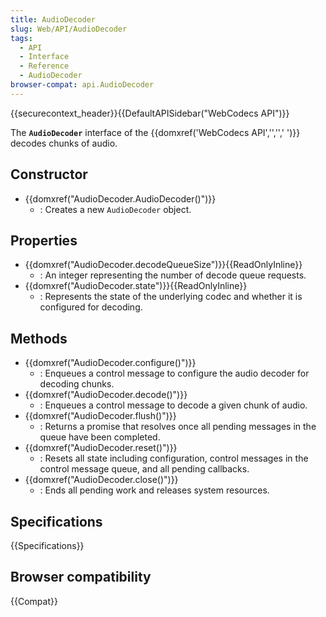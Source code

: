 ```yaml
---
title: AudioDecoder
slug: Web/API/AudioDecoder
tags:
  - API
  - Interface
  - Reference
  - AudioDecoder
browser-compat: api.AudioDecoder
---
```

{{securecontext_header}}{{DefaultAPISidebar("WebCodecs API")}}

The **`AudioDecoder`** interface of the {{domxref('WebCodecs API','','',' ')}} decodes chunks of audio.

## Constructor

- {{domxref("AudioDecoder.AudioDecoder()")}}
  - : Creates a new `AudioDecoder` object.

## Properties

- {{domxref("AudioDecoder.decodeQueueSize")}}{{ReadOnlyInline}}
  - : An integer representing the number of decode queue requests.
- {{domxref("AudioDecoder.state")}}{{ReadOnlyInline}}
  - : Represents the state of the underlying codec and whether it is configured for decoding.

## Methods

- {{domxref("AudioDecoder.configure()")}}
  - : Enqueues a control message to configure the audio decoder for decoding chunks.
- {{domxref("AudioDecoder.decode()")}}
  - : Enqueues a control message to decode a given chunk of audio.
- {{domxref("AudioDecoder.flush()")}}
  - : Returns a promise that resolves once all pending messages in the queue have been completed.
- {{domxref("AudioDecoder.reset()")}}
  - : Resets all state including configuration, control messages in the control message queue, and all pending callbacks.
- {{domxref("AudioDecoder.close()")}}
  - : Ends all pending work and releases system resources.


## Specifications

{{Specifications}}

## Browser compatibility

{{Compat}}

